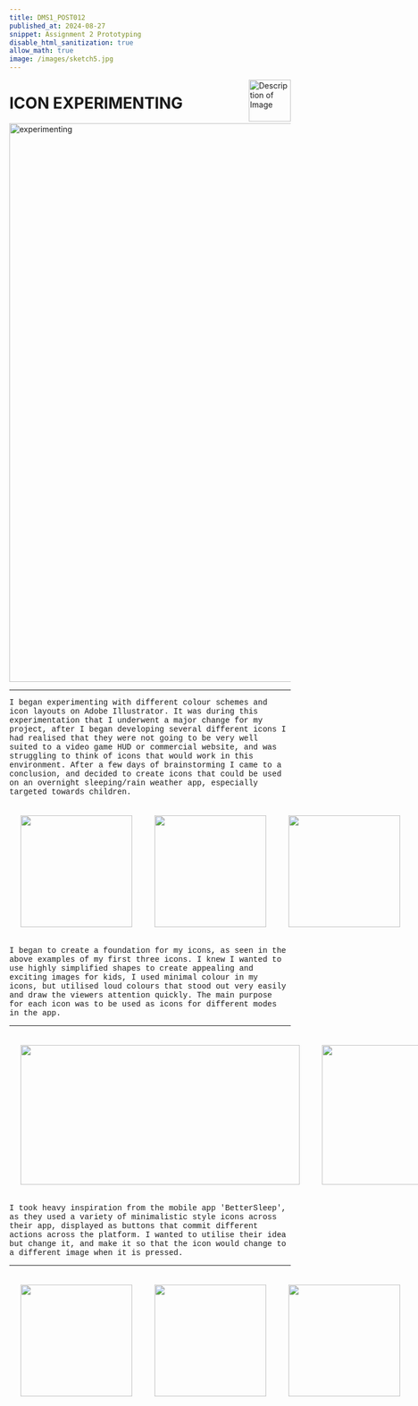```yaml
---
title: DMS1_POST012
published_at: 2024-08-27
snippet: Assignment 2 Prototyping
disable_html_sanitization: true
allow_math: true
image: /images/sketch5.jpg
---
```


<img src="https://www.hardjewelry.com/cdn/shop/files/ezgif.com-gif-maker_3.gif?v=1649272041" alt="Description of Image" style="float:right; margin-left:20px; width:75px; height:auto;">

# **ICON EXPERIMENTING**

<img src="new screenshots/screenshot1.png" alt="experimenting" width="1000" height="1000">

---

<style>
  .custom-font {
    font-family: 'Courier New', Courier, monospace;
  }
</style>

<p class="custom-font">
I began experimenting with different colour schemes and icon layouts on Adobe Illustrator. It was during this experimentation that I underwent a major change for my project, after I began developing several different icons I had realised that they were not going to be very well suited to a video game HUD or commercial website, and was struggling to think of icons that would work in this environment. After a few days of brainstorming I came to a conclusion, and decided to create icons that could be used on an overnight sleeping/rain weather app, especially targeted towards children. 

<style>
        .row{
            width:720px;
            margin: 10px auto 10px auto ;
        }
        .image-container {
            display: table-cell;
            vertical-align: middle;
            padding:20px;
        }
 </style>





<div class="row">
        <div class="image-container"><img id="icon1" src="icons/icon1.png" height="200" width="200"/></div>
        <div class="image-container"><img id="icon2" src="icons/icon2.png" height="200" width="200"/></div>
        <div class="image-container"><img id="icon3" src="icons/icon3.png" height="200" width="200"/></div>
    </div>


<style>
  .custom-font {
    font-family: 'Courier New', Courier, monospace;
  }
</style>

<p class="custom-font">
I began to create a foundation for my icons, as seen in the above examples of my first three icons. I knew I wanted to use highly simplified shapes to create appealing and exciting images for kids, I used minimal colour in my icons, but utilised loud colours that stood out very easily and draw the viewers attention quickly. The main purpose for each icon was to be used as icons for different modes in the app.

---
<div class="row">
        <div class="image-container"><img id="bettersleep" src="icons/bettersleep.png" height="250" width="500"/></div>
        <div class="image-container"><img id="google" src="icons/google.jpg" height="250" width="500"/></div>
        <div class="image-container"><img id="sleepsounds" src="icons/sleepsounds.png" height="250" width="500"/></div>
    </div>

<style>
  .custom-font {
    font-family: 'Courier New', Courier, monospace;
  }
</style>

<p class="custom-font">
I took heavy inspiration from the mobile app 'BetterSleep', as they used a variety of minimalistic style icons across their app, displayed as buttons that commit different actions across the platform. I wanted to utilise their idea but change it, and make it so that the icon would change to a different image when it is pressed.

---
   
<div class="row">
        <div class="image-container"><img id="icon1.2" src="icons/icon1.2.png" height="200" width="200"/></div>
        <div class="image-container"><img id="icon2.2" src="icons/icon2.2.png" height="200" width="200"/></div>
        <div class="image-container"><img id="icon3.3" src="icons/icon3.2.png" height="200" width="200"/></div>
    </div>









   